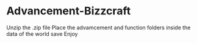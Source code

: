 # Advancement-Bizzcraft
Unzip the .zip file
Place the advamcement and function folders inside the data of the world save
Enjoy
